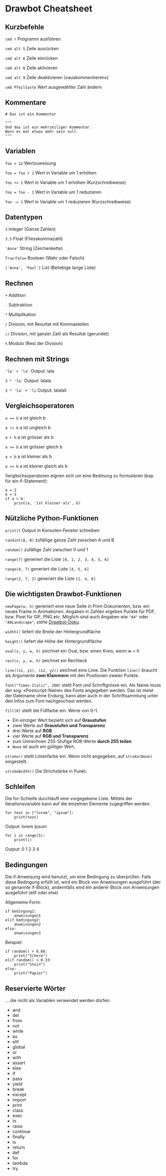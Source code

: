 # Drawbot Cheatsheet

## Kurzbefehle

`cmd r` Programm ausführen

`cmd alt 5` Zeile ausrücken

`cmd alt 6` Zeile einrücken

`cmd alt 8` Zeile aktivieren

`cmd alt 9` Zeile deaktivieren («auskommentieren»)

`cmd Pfeiltaste` Wert ausgewählter Zahl ändern

## Kommentare

`# Das ist ein Kommentar`

    """
    Und das ist ein mehrzeiliger Kommentar.
    Wenn es mal etwas mehr sein soll.
    """

## Variablen

`foo = 12` Wertzuweisung

`foo = foo + 1` Wert in Variable um 1 erhöhen

`foo += 1` Wert in Variable um 1 erhöhen (Kurzschreibweise)

`foo = foo - 1` Wert in Variable um 1 reduzieren

`foo -= 1` Wert in Variable um 1 reduzieren (Kurzschreibweise)

## Datentypen

`3` Integer (Ganze Zahlen)

`3.5` Float (Fliesskommazahl)

`'Anna'` String (Zeichenkette)

`True` `False` Boolean (Wahr oder Falsch)

`['Anna', 'Paul']` List (Beliebige lange Liste) 

## Rechnen

`+` Addition

`-` Subtraktion

`*` Multiplikation

`/` Division, mit Resultat mit Kommastellen

`//` Division, mit ganzer Zahl als Resultat (gerundet)

`%` Modulo (Rest der Division)

## Rechnen mit Strings

`'la' + 'la'` Output: lala
    
`3 * 'la'` Output: lalala

`3 * 'la' + 'li` Output: lalalali

## Vergleichsoperatoren 

`a == b` a ist gleich b

`a != b` a ist ungleich b

`a > b` a ist grösser als b

`a >= b` a ist grösser gleich b

`a < b` a ist kleiner als b

`a <= b` a ist kleiner gleich als b

Vergleichsoperatoren eignen sich um eine Bedinung zu formulieren (bsp. für ein if-Statement): 

    a = 2
    b = 3
    if a < b: 
        print(a, 'ist kleiner als', b)


## Nützliche Python-Funktionen

`print()` Output in Konsolen-Fenster schreiben

`randint(A, B)` zufällige ganze Zahl zwischen A und B

`random()` zufällige Zahl zwischen 0 und 1

`range(7)` generiert die Liste `[0, 1, 2, 3, 4, 5, 6]`

`range(4, 7)` generiert die Liste `[4, 5, 6]`

`range(2, 7, 2)` generiert die Liste `[2, 4, 6]`

## Die wichtigsten Drawbot-Funktionen

`newPage(w, h)` generiert eine neue Seite in Print-Dokumenten, bzw. ein neues Frame in Animationen. Angaben in Zahlen ergeben Punkte für PDF, bzw. Pixel für GIF, PNG etc. Möglich sind auch Angaben wie `"A4"` oder `"A0Landscape"`, siehe [Drawbot-Doku](https://www.drawbot.com/content/canvas/pages.html?highlight=newpage).

`width()` liefert die Breite der Hintergrundfläche

`height()` liefert die Höhe der Hintergrundfläche

`oval(x, y, w, h)` zeichnet ein Oval, bzw. einen Kreis, wenn w = h

`rect(x, y, w, h)` zeichnet ein Rechteck

`line((x1, y1), (x2, y2))` zeichnet eine Linie. Die Funktion `line()` braucht als Argumente **zwei Klammern** mit den Positionen zweier Punkte.

`font("Times-Italic", 200)` stellt Font und Schriftgrösse ein. Als Name muss der sog. «Postscript-Name» des Fonts angegeben werden. Das ist meist der Dateiname ohne Endung, kann aber auch in der Schriftsammlung unter den Infos zum Font nachgeschaut werden.

`fill(0)` stellt die Füllfarbe ein. Werte von 0–1.

- Ein einziger Wert bezieht sich auf **Graustufen**
- zwei Werte auf **Graustufen und Transparenz**
- drei Werte auf **RGB**
- vier Werte auf **RGB und Transparenz**.
- zum Umrechnen 255-Stufige RGB-Werte **durch 255 teilen**
- `None` ist auch ein gültiger Wert.

`stroke()` stellt Linienfarbe ein. Wenn nicht angegeben, auf `stroke(None)` eingestellt.

`strokeWidth()` Die Strichstärke in Punkt.

## Schleifen

Die for-Schleife durchläuft eine vorgegebene Liste. Mittels der Iterationsvariable kann auf die einzelnen Elemente zugegriffen werden. 

    for text in ["lorem", "ipsum"]:
        print(text)
        
Output: lorem ipsum 

    for i in range(5):
        print(i)

Output: 0 1 2 3 4 

## Bedingungen
Die if-Anweisung wird benutzt, um eine Bedingung zu überprüfen. Falls diese Bedingung erfüllt ist, wird ein Block von Anweisungen ausgeführt (der so genannte if-Block), andernfalls wird ein anderer Block von Anweisungen ausgeführt (elif oder else)

Allgemeine Form:

    if bedingung1:
        anweisungen1
    elif bedingung2:
        anweisungen2
    else:
        anweisungen3    

Beispiel:

    if random() > 0.66:
        print("Schere")
    elif random() > 0.33:
        print("Stein")
    else:
        print("Papier")

## Reservierte Wörter

… die nicht als Variablen verwendet werden dürfen:

- and
- del
- from
- not
- while
- as
- elif
- global
- or
- with
- assert
- else
- if
- pass
- yield
- break
- except
- import
- print
- class
- exec
- in
- raise
- continue
- finally
- is
- return
- def
- for
- lambda
- try